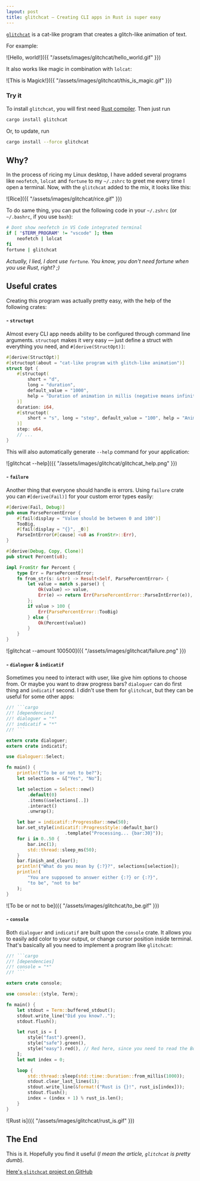 ```yaml
---
layout: post
title: glitchcat — Creating CLI apps in Rust is super easy
---
```


[`glitchcat`](https://github.com/kuviman/glitchcat) is a cat-like program that creates a glitch-like animation of text.

For example:

![Hello, world!]({{ "/assets/images/glitchcat/hello_world.gif" }})

It also works like magic in combination with `lolcat`:

![This is Magick!]({{ "/assets/images/glitchcat/this_is_magic.gif" }})

### Try it

To install `glitchcat`, you will first need [Rust compiler](https://rust-lang.org). Then just run

```sh
cargo install glitchcat
```

Or, to update, run

```sh
cargo install --force glitchcat
```

## Why?

In the process of ricing my Linux desktop, I have added several programs like `neofetch`, `lolcat` and `fortune` to my `~/.zshrc` to greet me every time I open a terminal. Now, with the `glitchcat` added to the mix, it looks like this:

![Rice]({{ "/assets/images/glitchcat/rice.gif" }})

To do same thing, you can put the following code in your `~/.zshrc` (or `~/.bashrc`, if you use `bash`):

```sh
# Dont show neofetch in VS Code integrated terminal
if [ "$TERM_PROGRAM" != "vscode" ]; then
    neofetch | lolcat
fi
fortune | glitchcat
```

*Actually, I lied, I dont use `fortune`. You know, you don't need fortune when you use Rust, right? ;)*

## Useful crates

Creating this program was actually pretty easy, with the help of the following crates:

#### - `structopt`

Almost every CLI app needs ability to be configured through command line arguments. `structopt` makes it very easy — just define a struct with everything you need, and `#[derive(StructOpt)]`:

```rust
#[derive(StructOpt)]
#[structopt(about = "cat-like program with glitch-like animation")]
struct Opt {
    #[structopt(
        short = "d",
        long = "duration",
        default_value = "1000",
        help = "Duration of animation in millis (negative means infinite)"
    )]
    duration: i64,
    #[structopt(
        short = "s", long = "step", default_value = "100", help = "Animation step in millis"
    )]
    step: u64,
    // ...
}
```

This will also automatically generate `--help` command for your application:

![glitchcat --help]({{ "/assets/images/glitchcat/glitchcat_help.png" }})

#### - `failure`

Another thing that everyone should handle is errors. Using `failure` crate you can `#[derive(Fail)]` for your custom error types easily:

```rust
#[derive(Fail, Debug)]
pub enum ParsePercentError {
    #[fail(display = "Value should be between 0 and 100")]
    TooBig,
    #[fail(display = "{}", _0)]
    ParseIntError(#[cause] <u8 as FromStr>::Err),
}

#[derive(Debug, Copy, Clone)]
pub struct Percent(u8);

impl FromStr for Percent {
    type Err = ParsePercentError;
    fn from_str(s: &str) -> Result<Self, ParsePercentError> {
        let value = match s.parse() {
            Ok(value) => value,
            Err(e) => return Err(ParsePercentError::ParseIntError(e)),
        };
        if value > 100 {
            Err(ParsePercentError::TooBig)
        } else {
            Ok(Percent(value))
        }
    }
}
```

![glitchcat --amount 100500]({{ "/assets/images/glitchcat/failure.png" }})

#### - `dialoguer` & `indicatif`

Sometimes you need to interact with user, like give him options to choose from. Or maybe you want to draw progress bars? `dialoguer` can do first thing and `indicatif` second. I didn't use them for `glitchcat`, but they can be useful for some other apps:

```rust
//! ```cargo
//! [dependencies]
//! dialoguer = "*"
//! indicatif = "*"
//! ```

extern crate dialoguer;
extern crate indicatif;

use dialoguer::Select;

fn main() {
    println!("To be or not to be?");
    let selections = &["Yes", "No"];

    let selection = Select::new()
        .default(0)
        .items(&selections[..])
        .interact()
        .unwrap();

    let bar = indicatif::ProgressBar::new(50);
    bar.set_style(indicatif::ProgressStyle::default_bar()
                      .template("Processing... {bar:30}"));
    for i in 0..50 {
        bar.inc(1);
        std::thread::sleep_ms(50);
    }
    bar.finish_and_clear();
    println!("What do you mean by {:?}?", selections[selection]);
    println!(
        "You are supposed to answer either {:?} or {:?}",
        "to be", "not to be"
    );
}
```

![To be or not to be]({{ "/assets/images/glitchcat/to_be.gif" }})

#### - `console`

Both `dialoguer` and `indicatif` are built upon the `console` crate. It allows you to easily add color to your output, or change cursor position inside terminal. That's basically all you need to implement a program like `glitchcat`:

```rust
//! ```cargo
//! [dependencies]
//! console = "*"
//! ```

extern crate console;

use console::{style, Term};

fn main() {
    let stdout = Term::buffered_stdout();
    stdout.write_line("Did you know?..");
    stdout.flush();

    let rust_is = [
        style("fast").green(),
        style("safe").green(),
        style("easy").red(), // Red here, since you need to read the Book first!
    ];
    let mut index = 0;

    loop {
        std::thread::sleep(std::time::Duration::from_millis(1000));
        stdout.clear_last_lines(1);
        stdout.write_line(&format!("Rust is {}!", rust_is[index]));
        stdout.flush();
        index = (index + 1) % rust_is.len();
    }
}
```

![Rust is]({{ "/assets/images/glitchcat/rust_is.gif" }})

## The End

This is it. Hopefully you find it useful (*I mean the article, `glitchcat` is pretty dumb*).

[Here's `glitchcat` project on GitHub](https://github.com/kuviman/glitchcat)
